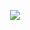 <p align="center">
  <img src="https://github.com/TekkadanPlays/mycelium/tree/main/static/images/logo.png" />
</p>